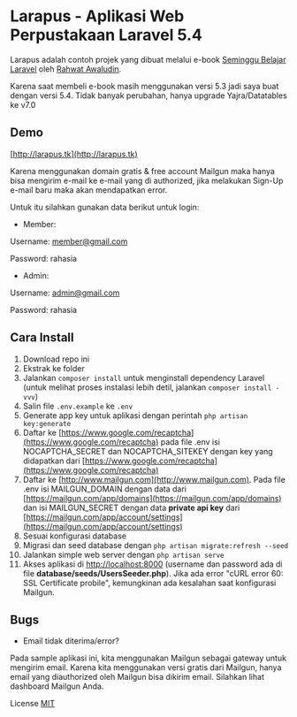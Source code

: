 # Larapus - Aplikasi Web Perpustakaan Laravel 5.4
Larapus adalah contoh projek yang dibuat melalui e-book [Seminggu Belajar Laravel](https://leanpub.com/seminggubelajarlaravel) oleh [Rahwat Awaludin](http://facebook.com/rahmat.awaludin).

Karena saat membeli e-book masih menggunakan versi 5.3 jadi saya buat dengan versi 5.4.
Tidak banyak perubahan, hanya upgrade Yajra/Datatables ke v7.0

## Demo
[http://larapus.tk](http://larapus.tk)

Karena menggunakan domain gratis & free account Mailgun maka hanya bisa mengirim e-mail ke e-mail yang di authorized, jika melakukan Sign-Up e-mail baru maka akan mendapatkan error.

Untuk itu silahkan gunakan data berikut untuk login:

- Member:

Username: member@gmail.com

Password: rahasia

- Admin:

Username: admin@gmail.com

Password: rahasia

## Cara Install
1. Download repo ini
2. Ekstrak ke folder
3. Jalankan `composer install` untuk menginstall dependency Laravel (untuk melihat proses instalasi lebih detil, jalankan `composer install -vvv`)
4. Salin file `.env.example` ke `.env`
5. Generate app key untuk aplikasi dengan perintah `php artisan key:generate`
6. Daftar ke [https://www.google.com/recaptcha](https://www.google.com/recaptcha) pada file .env isi NOCAPTCHA_SECRET dan NOCAPTCHA_SITEKEY dengan key yang didapatkan dari [https://www.google.com/recaptcha](https://www.google.com/recaptcha)
7. Daftar ke [http://www.mailgun.com](http://www.mailgun.com). Pada file .env isi MAILGUN_DOMAIN dengan data dari [https://mailgun.com/app/domains](https://mailgun.com/app/domains) dan isi MAILGUN_SECRET dengan data __private api key__ dari [https://mailgun.com/app/account/settings](https://mailgun.com/app/account/settings)
8. Sesuai konfigurasi database
9. Migrasi dan seed database dengan `php artisan migrate:refresh --seed`  
10. Jalankan simple web server dengan `php artisan serve`
11. Akses aplikasi di [http://localhost:8000](http://localhost:8000) (username dan password ada di file __database/seeds/UsersSeeder.php__). Jika ada error "cURL error 60: SSL Certificate probile", kemungkinan ada kesalahan saat konfigurasi Mailgun.

## Bugs
- Email tidak diterima/error?

Pada sample aplikasi ini, kita menggunakan Mailgun sebagai gateway untuk mengirim email. Karena kita menggunakan versi gratis dari Mailgun, hanya email yang diauthorized oleh Mailgun bisa dikirim email. Silahkan lihat dashboard Mailgun Anda.

License [MIT](http://opensource.org/licenses/MIT)
